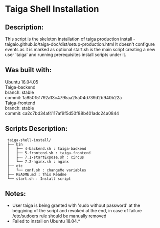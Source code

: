 # Taiga Shell Installation

## Description:

 This script is the skeleton installation of taiga production install - taigaio.github.io/taiga-doc/dist/setup-production.html
 It doesn't configure events as it is marked as optional
 start.sh is the main script creating a new user 'taiga' and running prerequisites install scripts under it.

## Was built with:

 Ubuntu 16.04.05   
 Taiga-backend   
   branch: stable   
   commit: 1a850f51792a13c4795aa25a04d739d2b940b22a   
 Taiga-frontend   
   branch: stable   
   commit: ca2c7bd34af4117af9f5d50f88b401adc24a0844   

## Scripts Description:
```
 taiga-shell-install/
 ├── bin
 │   ├── 4-backend.sh : taiga-backend
 │   ├── 5-frontend.sh : taiga-frontend
 │   ├── 7.1-startExpose.sh : circus 
 │   └── 7.2-nginx.sh : nginx
 ├── etc
 │   └── conf.sh : changeMe variables
 ├── README.md : This Readme
 └── start.sh : Install script
```
## Notes:
 * User taiga is being granted with 'sudo without password' at the beggining of the script and revoked at the end, in case of failure /etc/sudoers rule should be manually removed
 * Failed to install on Ubuntu 18.04.*
